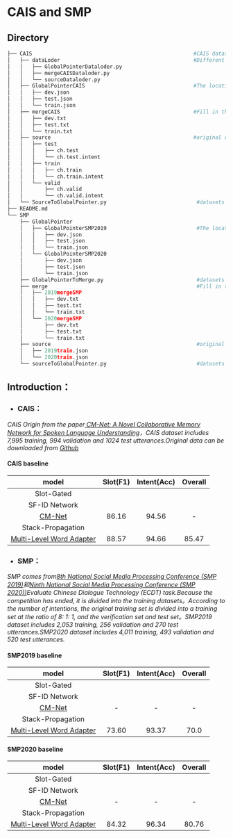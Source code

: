 # CAIS and SMP


## Directory

```python
├── CAIS                                                    #CAIS datasets
│   ├── dataLoder                                           #Different forms of CAIS datasets loading method
│   │   ├── GlobalPointerDataloder.py
│   │   ├── mergeCAISDataloder.py
│   │   └── sourceDataloder.py
│   ├── GlobalPointerCAIS                                   #The location of the original datasets entity to represent
│   │   ├── dev.json
│   │   ├── test.json
│   │   └── train.json
│   ├── mergeCAIS                                           #Fill in the intention of the original datasets with the slot and merge
│   │   ├── dev.txt
│   │   ├── test.txt
│   │   └── train.txt
│   ├── source                                              #original datasets
│   │   ├── test
│   │   │   ├── ch.test
│   │   │   └── ch.test.intent
│   │   ├── train
│   │   │   ├── ch.train
│   │   │   └── ch.train.intent
│   │   └── valid
│   │       ├── ch.valid
│   │       └── ch.valid.intent
│   └── SourceToGlobalPointer.py                             #datasets conversion program
├── README.md
└── SMP
    ├── GlobalPointer
    │   ├── GlobalPointerSMP2019                             #The location of the original datasets entity to represent
    │   │   ├── dev.json
    │   │   ├── test.json
    │   │   └── train.json
    │   └── GlobalPointerSMP2020
    │       ├── dev.json
    │       ├── test.json
    │       └── train.json
    ├── GlobalPointerToMerge.py                              #datasets conversion program
    ├── merge                                                #Fill in the intention of the original datasets with the slot and merge
    │   ├── 2019mergeSMP
    │   │   ├── dev.txt
    │   │   ├── test.txt
    │   │   └── train.txt
    │   └── 2020mergeSMP
    │       ├── dev.txt
    │       ├── test.txt
    │       └── train.txt
    ├── source                                               #original datasets
    │   ├── 2019train.json
    │   └── 2020train.json
    └── sourceToGlobalPointer.py                             #datasets conversion program

```

## Introduction：

- ### CAIS：

*CAIS Origin from the paper[ CM-Net: A Novel Collaborative Memory Network for Spoken Language Understanding](https://arxiv.org/abs/1909.06937#:~:text=Title%3ACM-Net%3A )，CAIS dataset includes 7,995 training, 994 validation and 1024 test utterances.Original data can be downloaded from [Github](https://github.com/Adaxry/CM-Net)*

####  CAIS baseline

|                            model                             | Slot(F1) | Intent(Acc) | Overall |
| :----------------------------------------------------------: | :------: | :---------: | :-----: |
|                          Slot-Gated                          |          |             |         |
|                        SF-ID Network                         |          |             |         |
| [CM-Net](https://arxiv.org/abs/1909.06937#:~:text=Title%3ACM-Net%3A) |  86.16   |    94.56    |    -    |
|                      Stack-Propagation                       |          |             |         |
| [Multi-Level Word Adapter](https://github.com/1053399472/MLWA-Chinese-SLU-baseline-) |  88.57   |    94.66    |  85.47  |

- ### SMP：

*SMP comes from[8th National Social Media Processing Conference (SMP 2019)](https://mp.weixin.qq.com/s/Gij10octDVBHjgKy1plXaQ)和[Ninth National Social Media Processing Conference (SMP 2020))](https://smp2020.aconf.cn/smp.html#3)Evaluate Chinese Dialogue Technology  (ECDT) task.Because the competition has ended, it is divided into the training datasets。According to the number of intentions, the original training set is divided into a training set at the ratio of 8: 1: 1, and the verification set and test set。SMP2019 dataset includes 2,053 training, 256 validation and 270 test utterances.SMP2020 dataset includes 4,011 training, 493 validation and 520 test utterances.*

####  SMP2019 baseline

|                            model                             | Slot(F1) | Intent(Acc) | Overall |
| :----------------------------------------------------------: | :------: | :---------: | :-----: |
|                          Slot-Gated                          |          |             |         |
|                        SF-ID Network                         |          |             |         |
| [CM-Net](https://arxiv.org/abs/1909.06937#:~:text=Title%3ACM-Net%3A) |    -     |      -      |    -    |
|                      Stack-Propagation                       |          |             |         |
| [Multi-Level Word Adapter](https://github.com/1053399472/MLWA-Chinese-SLU-baseline-) |  73.60   |    93.37    |  70.0   |

####  SMP2020 baseline

|                            model                             | Slot(F1) | Intent(Acc) | Overall |
| :----------------------------------------------------------: | :------: | :---------: | :-----: |
|                          Slot-Gated                          |          |             |         |
|                        SF-ID Network                         |          |             |         |
| [CM-Net](https://arxiv.org/abs/1909.06937#:~:text=Title%3ACM-Net%3A) |    -     |      -      |    -    |
|                      Stack-Propagation                       |          |             |         |
| [Multi-Level Word Adapter](https://github.com/1053399472/MLWA-Chinese-SLU-baseline-) |  84.32   |    96.34    |  80.76  |